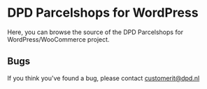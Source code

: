 DPD Parcelshops for WordPress
======================

Here, you can browse the source of the DPD Parcelshops for WordPress/WooCommerce project.


Bugs
----
If you think you've found a bug, please contact customerit@dpd.nl


